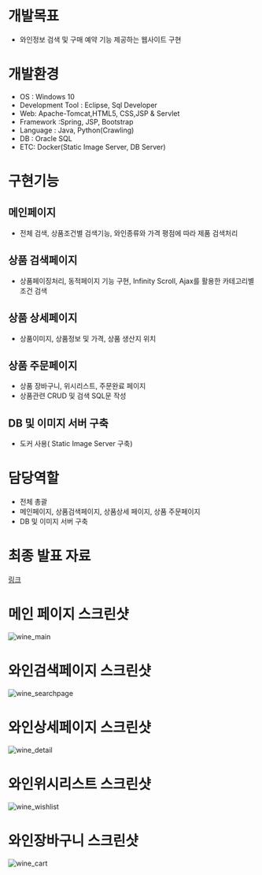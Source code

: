 # 개발목표
* 와인정보 검색 및 구매 예약 기능 제공하는 웹사이트 구현 

# 개발환경
* OS : Windows 10
* Development Tool : Eclipse, Sql Developer
* Web: Apache-Tomcat,HTML5, CSS,JSP & Servlet
* Framework :Spring, JSP, Bootstrap
* Language : Java, Python(Crawling)
* DB : Oracle SQL
* ETC: Docker(Static Image Server, DB Server)


# 구현기능
## 메인페이지 
* 전체 검색, 상품조건별 검색기능, 와인종류와 가격 평점에 따라 제품 검색처리 
## 상품 검색페이지
* 상품페이징처리, 동적페이지 기능 구현, Infinity Scroll, Ajax를 활용한 카테고리별 조건 검색
## 상품 상세페이지 
* 상품이미지, 상품정보 및 가격, 상품 생산지 위치  
## 상품 주문페이지 
* 상품 장바구니, 위시리스트, 주문완료 페이지 
* 상품관련 CRUD 및 검색 SQL문 작성
## DB 및 이미지 서버 구축 
* 도커 사용( Static Image Server 구축)


# 담당역할
* 전체 총괄
* 메인페이지, 상품검색페이지, 상품상세 페이지, 상품 주문페이지
* DB 및 이미지 서버 구축 


# 최종 발표 자료
[링크](https://github.com/klea1003/WineProject/files/8862275/_.pdf)


# 메인 페이지 스크린샷

![wine_main](https://user-images.githubusercontent.com/81761558/172640652-7e3aefcf-a06b-446e-8aa8-e489d17a0221.png)

# 와인검색페이지 스크린샷

![wine_searchpage](https://user-images.githubusercontent.com/81761558/172640717-cbcaa340-9482-4207-b0f7-28512e3b7c9f.png)

# 와인상세페이지 스크린샷

![wine_detail](https://user-images.githubusercontent.com/81761558/172640816-713f4aae-a1c7-414e-b328-d1147d9a3300.png)

# 와인위시리스트 스크린샷

![wine_wishlist](https://user-images.githubusercontent.com/81761558/172640966-ffbccde4-1a58-4f20-9e54-0a51046d2cf7.png)

# 와인장바구니 스크린샷

![wine_cart](https://user-images.githubusercontent.com/81761558/172641030-ecec36c8-ac7f-4409-ae9d-64d5fa1ed02a.png)
